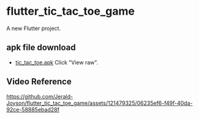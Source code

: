 # flutter_tic_tac_toe_game

A new Flutter project.

## apk file download
  * [tic_tac_toe.apk](tic_tac_toe) Click "View raw".


## Video Reference
https://github.com/Jerald-Joyson/flutter_tic_tac_toe_game/assets/121479325/06235ef6-f49f-40da-92ce-58885ebad28f
